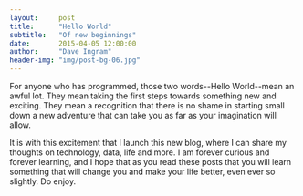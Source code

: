 ```yaml
---
layout:     post
title:      "Hello World"
subtitle:   "Of new beginnings"
date:       2015-04-05 12:00:00
author:     "Dave Ingram"
header-img: "img/post-bg-06.jpg"
---
```


<p>For anyone who has programmed, those two words--Hello World--mean an awful lot. They mean taking the first steps towards something new and exciting. They mean a recognition that there is no shame in starting small down a new adventure that can take you as far as your imagination will allow.</p>

<p>It is with this excitement that I launch this new blog, where I can share my thoughts on technology, data, life and more. I am forever curious and forever learning, and I hope that as you read these posts that you will learn something that will change you and make your life better, even ever so slightly. Do enjoy.</p>
